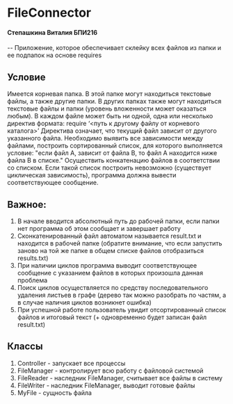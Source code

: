 # FileConnector
#### Степашкина Виталия БПИ216
-- Приложение, которое обеспечивает склейку всех файлов из папки и ее подпапок на основе requires 

## Условие
Имеется корневая папка.
В этой папке могут находиться текстовые файлы, а также
другие папки.
В других папках также могут находиться текстовые файлы и папки (уровень вложенности может оказаться любым).
В каждом файле может быть ни одной, одна или несколько директив формата:
require ‘<путь к другому файлу от корневого каталога>’
Директива означает, что текущий файл зависит от другого указанного файла.
Необходимо выявить все зависимости между файлами, построить сортированный
список, для которого выполняется условие: "если файл А, зависит от файла В, то файл А находится ниже файла В в списке."
Осуществить конкатенацию файлов в соответствии со списком. 
Если такой список построить невозможно (существует циклическая зависимость),
программа должна вывести соответствующее сообщение.

## Важное:
1. В начале вводится абсолютный путь до рабочей папки, если папки нет программа об этом сообщает и завершает работу
2. Сконкатенированный файл автоматом называется result.txt и находится в рабочей папке 
(обратите внимание, что если запустить заново на той же папке в общем списке файлов отобразиться results.txt)
3. При наличии циклов программа выводит соответствующее сообщение с указанием файлов в которых произошла данная проблема
4. Поиск циклов осуществляется по средству последовательного удаления листьев в графе (дерево так можно разобрать по частям, а в случае наличия циклов возникнет ошибка)
5. При успешной работе пользователь увидит отсортированный список файлов и итоговый текст (+ одновременно будет записан файл result.txt)

## Классы
1. Controller - запускает все процессы
2. FileManager - контролирует всю работу с файловой системой
3. FileReader - наследник FileManager, считывает все файлы в систему
4. FileWriter - наследник FileManager, выводит готовые файлы 
5. MyFile - сущность файла

